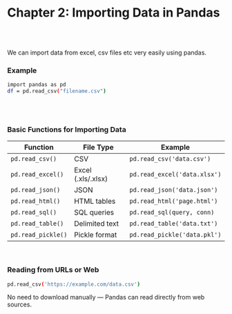 #
# Chapter 2: Importing Data in Pandas

<br>
<br>

We can import data from excel, csv files etc very easily using pandas.
<br>

### Example
```bash
import pandas as pd
df = pd.read_csv("filename.csv")
```

<br>
<br>

### Basic Functions for Importing Data
| Function           | File Type          | Example                      |
| ------------------ | ------------------ | ---------------------------- |
| `pd.read_csv()`    | CSV                | `pd.read_csv('data.csv')`    |
| `pd.read_excel()`  | Excel (.xls/.xlsx) | `pd.read_excel('data.xlsx')` |
| `pd.read_json()`   | JSON               | `pd.read_json('data.json')`  |
| `pd.read_html()`   | HTML tables        | `pd.read_html('page.html')`  |
| `pd.read_sql()`    | SQL queries        | `pd.read_sql(query, conn)`   |
| `pd.read_table()`  | Delimited text     | `pd.read_table('data.txt')`  |
| `pd.read_pickle()` | Pickle format      | `pd.read_pickle('data.pkl')` |

<br>

### Reading from URLs or Web
```bash
pd.read_csv('https://example.com/data.csv')
```
No need to download manually — Pandas can read directly from web sources.


